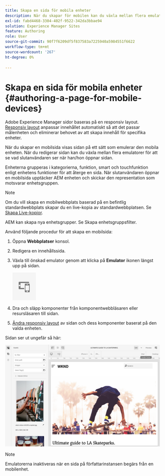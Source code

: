 ```yaml
---
title: Skapa en sida för mobila enheter
description: När du skapar för mobilen kan du växla mellan flera emulatorer för att se vad slutanvändaren ser
exl-id: fabd4468-3304-402f-9522-342da3bbae94
solution: Experience Manager Sites
feature: Authoring
role: User
source-git-commit: 90f7f6209df5f837583a7225940a5984551f6622
workflow-type: tm+mt
source-wordcount: '267'
ht-degree: 0%

---
```


# Skapa en sida för mobila enheter {#authoring-a-page-for-mobile-devices}

Adobe Experience Manager sidor baseras på en responsiv layout. [Responsiv layout](/help/sites-cloud/authoring/page-editor/responsive-layout.md) anpassar innehållet automatiskt så att det passar målenheten och eliminerar behovet av att skapa innehåll för specifika enheter.

När du skapar en mobilsida visas sidan på ett sätt som emulerar den mobila enheten. När du redigerar sidan kan du växla mellan flera emulatorer för att se vad slutanvändaren ser när han/hon öppnar sidan.

Enheterna grupperas i kategorierna, funktion, smart och touchfunktion enligt enhetens funktioner för att återge en sida. När slutanvändaren öppnar en mobilsida upptäcker AEM enheten och skickar den representation som motsvarar enhetsgruppen.

>[!NOTE]
>
>Om du vill skapa en mobilwebbplats baserad på en befintlig standardwebbplats skapar du en live-kopia av standardwebbplatsen. Se [Skapa Live-kopior](/help/sites-cloud/administering/msm/creating-live-copies.md).
>
>AEM kan skapa nya enhetsgrupper. Se Skapa enhetsgruppsfilter.

<!--
>AEM developers can create new device groups. (See [Creating Device Group Filters](/help/sites-developing/groupfilters.md).)
-->

Använd följande procedur för att skapa en mobilsida:

1. Öppna **Webbplatser** konsol.
1. Redigera en innehållssida.
1. Växla till önskad emulator genom att klicka på **Emulator** ikonen längst upp på sidan.

   ![Emulatorikon](/help/sites-cloud/authoring/assets/emulator.png)

1. Dra och släpp komponenter från komponentwebbläsaren eller resursläsaren till sidan.
1. [Ändra responsiv layout](/help/sites-cloud/authoring/page-editor/responsive-layout.md) av sidan och dess komponenter baserat på den valda enheten.

Sidan ser ut ungefär så här:

![Exempel på mobiler](/help/sites-cloud/authoring/assets/mobile.png)

>[!NOTE]
>
>Emulatorerna inaktiveras när en sida på författarinstansen begärs från en mobilenhet.
